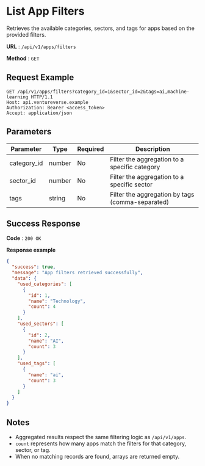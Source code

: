 # List App Filters

Retrieves the available categories, sectors, and tags for apps based on the provided filters.

**URL** : `/api/v1/apps/filters`

**Method** : `GET`

## Request Example

```http
GET /api/v1/apps/filters?category_id=1&sector_id=2&tags=ai,machine-learning HTTP/1.1
Host: api.ventureverse.example
Authorization: Bearer <access_token>
Accept: application/json
```

## Parameters

| Parameter | Type   | Required | Description                                      |
|-----------|--------|----------|--------------------------------------------------|
| category_id | number | No       | Filter the aggregation to a specific category    |
| sector_id   | number | No       | Filter the aggregation to a specific sector      |
| tags        | string | No       | Filter the aggregation by tags (comma-separated) |

## Success Response

**Code** : `200 OK`

**Response example**

```json
{
  "success": true,
  "message": "App filters retrieved successfully",
  "data": {
    "used_categories": [
      {
        "id": 1,
        "name": "Technology",
        "count": 4
      }
    ],
    "used_sectors": [
      {
        "id": 2,
        "name": "AI",
        "count": 3
      }
    ],
    "used_tags": [
      {
        "name": "ai",
        "count": 3
      }
    ]
  }
}
```

## Notes

- Aggregated results respect the same filtering logic as `/api/v1/apps`.
- `count` represents how many apps match the filters for that category, sector, or tag.
- When no matching records are found, arrays are returned empty.

